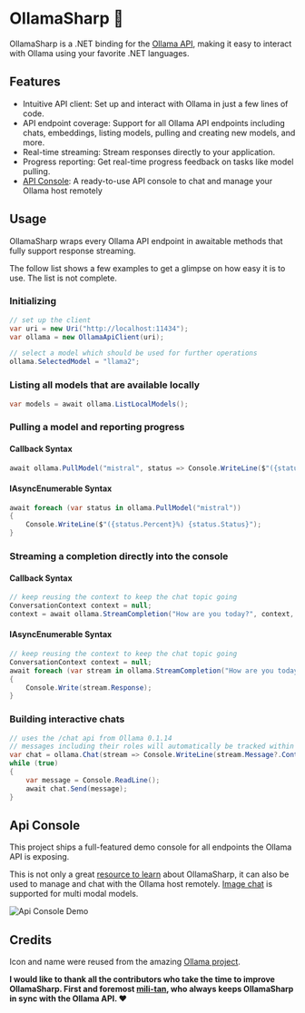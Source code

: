 # OllamaSharp 🦙

OllamaSharp is a .NET binding for the [Ollama API](https://github.com/jmorganca/ollama/blob/main/docs/api.md), making it easy to interact with Ollama using your favorite .NET languages.

## Features

- Intuitive API client: Set up and interact with Ollama in just a few lines of code.
- API endpoint coverage: Support for all Ollama API endpoints including chats, embeddings, listing models, pulling and creating new models, and more.
- Real-time streaming: Stream responses directly to your application.
- Progress reporting: Get real-time progress feedback on tasks like model pulling.
- [API Console](#api-console): A ready-to-use API console to chat and manage your Ollama host remotely

## Usage

OllamaSharp wraps every Ollama API endpoint in awaitable methods that fully support response streaming.

The follow list shows a few examples to get a glimpse on how easy it is to use. The list is not complete.

### Initializing

```csharp
// set up the client
var uri = new Uri("http://localhost:11434");
var ollama = new OllamaApiClient(uri);

// select a model which should be used for further operations
ollama.SelectedModel = "llama2";
```

### Listing all models that are available locally

```csharp
var models = await ollama.ListLocalModels();
```

### Pulling a model and reporting progress

#### Callback Syntax
```csharp
await ollama.PullModel("mistral", status => Console.WriteLine($"({status.Percent}%) {status.Status}"));
```

#### IAsyncEnumerable Syntax
```csharp
await foreach (var status in ollama.PullModel("mistral"))
{
    Console.WriteLine($"({status.Percent}%) {status.Status}");
}
```

### Streaming a completion directly into the console

#### Callback Syntax
```csharp
// keep reusing the context to keep the chat topic going
ConversationContext context = null;
context = await ollama.StreamCompletion("How are you today?", context, stream => Console.Write(stream.Response));
```

#### IAsyncEnumerable Syntax
```csharp
// keep reusing the context to keep the chat topic going
ConversationContext context = null;
await foreach (var stream in ollama.StreamCompletion("How are you today?", context))
{
    Console.Write(stream.Response);
}
```


### Building interactive chats

```csharp
// uses the /chat api from Ollama 0.1.14
// messages including their roles will automatically be tracked within the chat object
var chat = ollama.Chat(stream => Console.WriteLine(stream.Message?.Content ?? ""));
while (true)
{
    var message = Console.ReadLine();
    await chat.Send(message);
}
```

## Api Console

This project ships a full-featured demo console for all endpoints the Ollama API is exposing.

This is not only a great [resource to learn](/OllamaApiConsole/Demos) about OllamaSharp, it can also be used to manage and chat with the Ollama host remotely. [Image chat](https://github.com/awaescher/OllamaSharp/blob/main/docs/imagechat.png) is supported for multi modal models.

![Api Console Demo](https://github.com/awaescher/OllamaSharp/blob/main/docs/demo.gif)

## Credits

Icon and name were reused from the amazing [Ollama project](https://github.com/jmorganca/ollama).

**I would like to thank all the contributors who take the time to improve OllamaSharp. First and foremost [mili-tan](https://github.com/mili-tan), who always keeps OllamaSharp in sync with the Ollama API. ❤**


